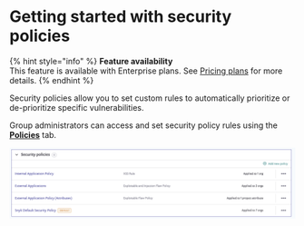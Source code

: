# Getting started with security policies

{% hint style="info" %}
**Feature availability**  
This feature is available with Enterprise plans. See [Pricing plans](https://snyk.io/plans/) for more details.
{% endhint %}

Security policies allow you to set custom rules to automatically prioritize or de-prioritize specific vulnerabilities.

Group administrators can access and set security policy rules using the [**Policies**](https://support.snyk.io/hc/en-us/articles/360007476397) tab.

![](../../.gitbook/assets/screenshot_2020-10-20_at_10.01.49_am.png)

